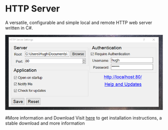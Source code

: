 # HTTP Server
A versatile, configurable and simple local and remote HTTP web server written in C#.

![alt text](https://github.com/hughbe/http-server/blob/master/resources/screenshots/1.png "Screenshot 1")

#More information and Download
Visit [here](http://hughbellamy.com/#http-server) to get installation instructions, a stable download and more information

